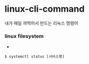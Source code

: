# linux-cli-command
내가 매일 까먹어서 만드는 리눅스 명령어
### linux filesystem
- 
``` linux
$ systemctl status [서비스명]
```
